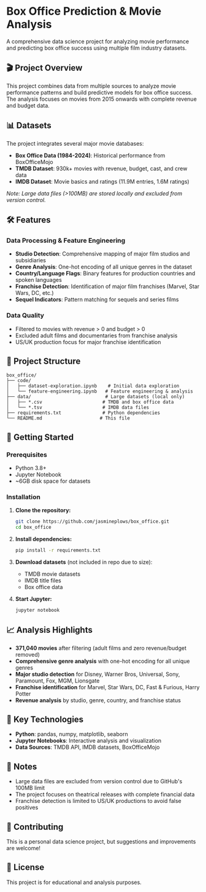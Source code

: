 # Box Office Prediction & Movie Analysis

A comprehensive data science project for analyzing movie performance and predicting box office success using multiple film industry datasets.

## 🎬 Project Overview

This project combines data from multiple sources to analyze movie performance patterns and build predictive models for box office success. The analysis focuses on movies from 2015 onwards with complete revenue and budget data.

## 📊 Datasets

The project integrates several major movie databases:

- **Box Office Data (1984-2024)**: Historical performance from BoxOfficeMojo
- **TMDB Dataset**: 930k+ movies with revenue, budget, cast, and crew data
- **IMDB Dataset**: Movie basics and ratings (11.9M entries, 1.6M ratings)

*Note: Large data files (>100MB) are stored locally and excluded from version control.*

## 🛠 Features

### Data Processing & Feature Engineering
- **Studio Detection**: Comprehensive mapping of major film studios and subsidiaries
- **Genre Analysis**: One-hot encoding of all unique genres in the dataset
- **Country/Language Flags**: Binary features for production countries and spoken languages
- **Franchise Detection**: Identification of major film franchises (Marvel, Star Wars, DC, etc.)
- **Sequel Indicators**: Pattern matching for sequels and series films

### Data Quality
- Filtered to movies with revenue > 0 and budget > 0
- Excluded adult films and documentaries from franchise analysis
- US/UK production focus for major franchise identification

## 📁 Project Structure

```
box_office/
├── code/
│   ├── dataset-exploration.ipynb    # Initial data exploration
│   └── feature-engineering.ipynb   # Feature engineering & analysis
├── data/                           # Large datasets (local only)
│   ├── *.csv                      # TMDB and box office data
│   └── *.tsv                      # IMDB data files
├── requirements.txt               # Python dependencies
└── README.md                     # This file
```

## 🚀 Getting Started

### Prerequisites
- Python 3.8+
- Jupyter Notebook
- ~6GB disk space for datasets

### Installation

1. **Clone the repository:**
   ```bash
   git clone https://github.com/jasmineplows/box_office.git
   cd box_office
   ```

2. **Install dependencies:**
   ```bash
   pip install -r requirements.txt
   ```

3. **Download datasets** (not included in repo due to size):
   - TMDB movie datasets
   - IMDB title files
   - Box office data

4. **Start Jupyter:**
   ```bash
   jupyter notebook
   ```

## 📈 Analysis Highlights

- **371,040 movies** after filtering (adult films and zero revenue/budget removed)
- **Comprehensive genre analysis** with one-hot encoding for all unique genres
- **Major studio detection** for Disney, Warner Bros, Universal, Sony, Paramount, Fox, MGM, Lionsgate
- **Franchise identification** for Marvel, Star Wars, DC, Fast & Furious, Harry Potter
- **Revenue analysis** by studio, genre, country, and franchise status

## 🔧 Key Technologies

- **Python**: pandas, numpy, matplotlib, seaborn
- **Jupyter Notebooks**: Interactive analysis and visualization
- **Data Sources**: TMDB API, IMDB datasets, BoxOfficeMojo

## 📝 Notes

- Large data files are excluded from version control due to GitHub's 100MB limit
- The project focuses on theatrical releases with complete financial data
- Franchise detection is limited to US/UK productions to avoid false positives

## 🤝 Contributing

This is a personal data science project, but suggestions and improvements are welcome!

## 📄 License

This project is for educational and analysis purposes.